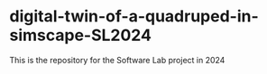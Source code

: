 # digital-twin-of-a-quadruped-in-simscape-SL2024
This is the repository for the Software Lab project in 2024
